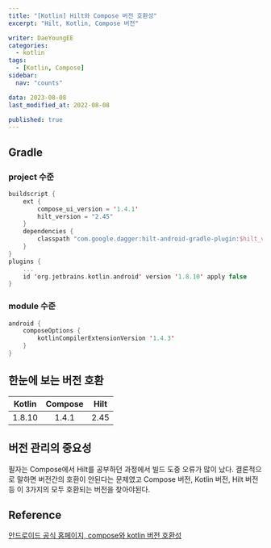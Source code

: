 ```yaml
---
title: "[Kotlin] Hilt와 Compose 버전 호환성"
excerpt: "Hilt, Kotlin, Compose 버전"

writer: DaeYoungEE
categories:
  - kotlin
tags:
  - [Kotlin, Compose]
sidebar:
  nav: "counts"

data: 2023-08-08
last_modified_at: 2022-08-08

published: true
---
```


## Gradle

### project 수준

```kotlin
buildscript {
    ext {
        compose_ui_version = '1.4.1'
        hilt_version = "2.45"
    }
    dependencies {
        classpath "com.google.dagger:hilt-android-gradle-plugin:$hilt_version"
    }
}
plugins {
    ...
    id 'org.jetbrains.kotlin.android' version '1.8.10' apply false
}
```

### module 수준

```kotlin
android {
    composeOptions {
        kotlinCompilerExtensionVersion '1.4.3'
    }
}
```

## 한눈에 보는 버전 호환

| Kotlin | Compose | Hilt |
| :----: | :-----: | :--: |
| 1.8.10 |  1.4.1  | 2.45 |

## 버전 관리의 중요성

필자는 Compose에서 Hilt를 공부하던 과정에서 빌드 도중 오류가 많이 났다. 결론적으로 말하면 버전간의 호환이 안된다는 문제였고 Compose 버전, Kotlin 버전, Hilt 버전 등 이 3가지의 모두 호환되는 버전을 찾아야된다.

## Reference

[안드로이드 공식 홈페이지, compose와 kotlin 버전 호환성](https://developer.android.com/jetpack/androidx/releases/compose-kotlin?hl=ko#pre-release_kotlin_compatibility)
